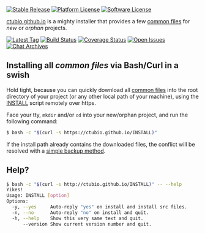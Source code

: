 [![Stable Release](https://img.shields.io/github/release/ctubio/ctubio.github.io.svg?label=stable%20release)](https://github.com/ctubio/ctubio.github.io/releases/latest)
[![Platform License](https://img.shields.io/badge/platform-unix--like-lightgray.svg)](https://www.gnu.org/)
[![Software License](https://img.shields.io/badge/license-MIT-111111.svg)](LICENSE)

[ctubio.github.io](https://ctubio.github.io) is a mighty installer
that provides a few [common files](src) for *new* or *orphan* projects.

[![Latest Tag](https://img.shields.io/github/tag/ctubio/ctubio.github.io.svg?label=latest%20tag)](https://github.com/ctubio/ctubio.github.io/tags)
[![Build Status](https://img.shields.io/travis/ctubio/ctubio.github.io/master.svg?label=test%20suite)](https://travis-ci.org/ctubio/ctubio.github.io)
[![Coverage Status](https://img.shields.io/coveralls/ctubio/ctubio.github.io/master.svg?label=code%20coverage)](https://coveralls.io/r/ctubio/ctubio.github.io?branch=master)
[![Open Issues](https://img.shields.io/github/issues/ctubio/ctubio.github.io.svg)](https://github.com/ctubio/ctubio.github.io/issues)
[![Chat Archives](https://img.shields.io/badge/chat-archives-1dce73.svg)](https://gitter.im/ctubio/ctubio.github.io/archives/all)

## Installing all *common files* via Bash/Curl in a swish

Hold tight, because you can quickly download all [common files](src)
into the root directory of your project (or any other local path of your
machine), using the [INSTALL](INSTALL) script remotely over https.

Face your tty, `mkdir` and/or `cd` into your new/orphan project,
and run the following command:

``` bash
$ bash -c "$(curl -s https://ctubio.github.io/INSTALL)"
```

If the install path already contains the downloaded files,
the conflict will be resolved with a
[simple backup method](http://www.gnu.org/software/tar/manual/tar.html#SEC90).

## Help?

```bash
$ bash -c "$(curl -s http://ctubio.github.io/INSTALL)" -- --help
Yikes!
Usage: INSTALL [option]
Options:
  -y, --yes     Auto-reply "yes" on install and install src files.
  -n, --no      Auto-reply "no" on install and quit.
  -h, --help    Show this very same text and quit.
      --version Show current version number and quit.
```